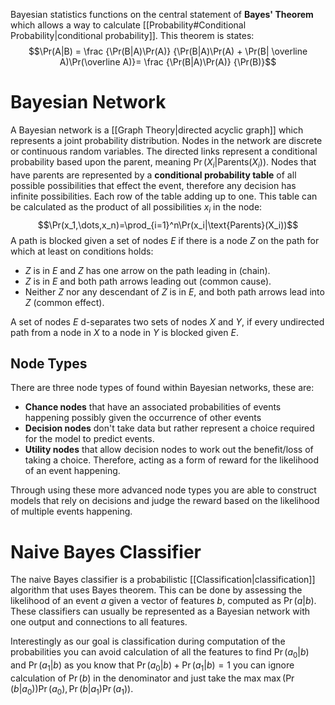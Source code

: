Bayesian statistics functions on the central statement of **Bayes' Theorem** which allows a way to calculate [[Probability#Conditional Probability|conditional probability]]. This theorem is states:
$$\Pr(A|B) = \frac {\Pr(B|A)\Pr(A)} {\Pr(B|A)\Pr(A) + \Pr(B| \overline A)\Pr(\overline A)}= \frac {\Pr(B|A)\Pr(A)} {\Pr(B)}$$

# Bayesian Network
A Bayesian network is a [[Graph Theory|directed acyclic graph]] which represents a joint probability distribution. Nodes in the network are discrete or continuous random variables. The directed links represent a conditional probability based upon the parent, meaning $\Pr(X_i|\text{Parents}(X_i))$. Nodes that have parents are represented by a **conditional probability table** of all possible possibilities that effect the event, therefore any decision has infinite possibilities. Each row of the table adding up to one. This table can be calculated as the product of all possibilities $x_i$ in the node:
$$\Pr(x_1,\dots,x_n)=\prod_{i=1}^n\Pr(x_i|\text{Parents}(X_i))$$
A path is blocked given a set of nodes $E$ if there is a node $Z$ on the path for which at least on conditions holds:
- $Z$ is in $E$ and $Z$ has one arrow on the path leading in (chain).
- $Z$ is in $E$ and both path arrows leading out (common cause).
- Neither $Z$ nor any descendant of $Z$ is in $E$, and both path arrows lead into $Z$ (common effect).

A set of nodes $E$ d-separates two sets of nodes $X$ and $Y$, if every undirected path from a node in $X$ to a node in $Y$ is blocked given $E$.

## Node Types
There are three node types of found within Bayesian networks, these are:
- **Chance nodes** that have an associated probabilities of events happening possibly given the occurrence of other events
- **Decision nodes** don't take data but rather represent a choice required for the model to predict events.
- **Utility nodes** that allow decision nodes to work out the benefit/loss of taking a choice. Therefore, acting as a form of reward for the likelihood of an event happening.

Through using these more advanced node types you are able to construct models that rely on decisions and judge the reward based on the likelihood of multiple events happening.

# Naive Bayes Classifier
The naive Bayes classifier is a probabilistic [[Classification|classification]] algorithm that uses Bayes theorem. This can be done by assessing the likelihood of an event $a$ given a vector of features $b$, computed as $\Pr(a|b)$. These classifiers can usually be represented as a Bayesian network with one output and connections to all features.

Interestingly as our goal is classification during computation of the probabilities you can avoid calculation of all the features to find $\Pr(a_0|b)$ and $\Pr(a_1|b)$ as you know that  $\Pr(a_0|b)+\Pr(a_1|b)=1$ you can ignore calculation of $\Pr(b)$ in the denominator and just take the max $\max(\Pr(b|a_0))\Pr(a_0),\Pr(b|a_1)\Pr(a_1))$.